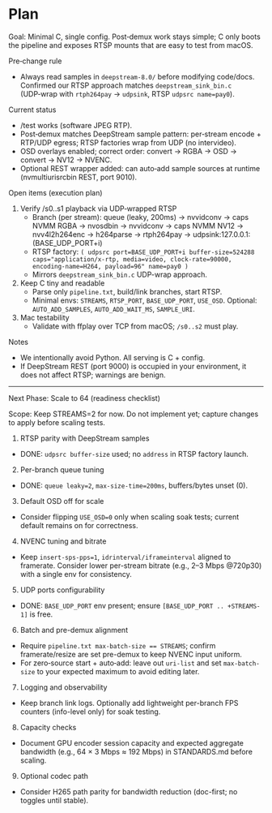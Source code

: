 # Plan

Goal: Minimal C, single config. Post‑demux work stays simple; C only boots the pipeline and exposes RTSP mounts that are easy to test from macOS.

Pre‑change rule
- Always read samples in `deepstream-8.0/` before modifying code/docs. Confirmed our RTSP approach matches `deepstream_sink_bin.c` (UDP‑wrap with `rtph264pay` → `udpsink`, RTSP `udpsrc name=pay0`).

Current status
- /test works (software JPEG RTP).
- Post‑demux matches DeepStream sample pattern: per‑stream encode + RTP/UDP egress; RTSP factories wrap from UDP (no intervideo).
- OSD overlays enabled; correct order: convert → RGBA → OSD → convert → NV12 → NVENC.
 - Optional REST wrapper added: can auto‑add sample sources at runtime (nvmultiurisrcbin REST, port 9010).

Open items (execution plan)
1) Verify /s0..s1 playback via UDP‑wrapped RTSP
   - Branch (per stream): queue (leaky, 200ms) → nvvidconv → caps NVMM RGBA → nvosdbin → nvvidconv → caps NVMM NV12 → nvv4l2h264enc → h264parse → rtph264pay → udpsink:127.0.0.1:(BASE_UDP_PORT+i)
   - RTSP factory: `( udpsrc port=BASE_UDP_PORT+i buffer-size=524288 caps="application/x-rtp, media=video, clock-rate=90000, encoding-name=H264, payload=96" name=pay0 )`
   - Mirrors `deepstream_sink_bin.c` UDP-wrap approach.
2) Keep C tiny and readable
   - Parse only `pipeline.txt`, build/link branches, start RTSP.
   - Minimal envs: `STREAMS`, `RTSP_PORT`, `BASE_UDP_PORT`, `USE_OSD`. Optional: `AUTO_ADD_SAMPLES`, `AUTO_ADD_WAIT_MS`, `SAMPLE_URI`.
3) Mac testability
   - Validate with ffplay over TCP from macOS; `/s0..s2` must play.

Notes
- We intentionally avoid Python. All serving is C + config.
- If DeepStream REST (port 9000) is occupied in your environment, it does not affect RTSP; warnings are benign.

---

Next Phase: Scale to 64 (readiness checklist)

Scope: Keep STREAMS=2 for now. Do not implement yet; capture changes to apply before scaling tests.

1) RTSP parity with DeepStream samples
- DONE: `udpsrc buffer-size` used; no `address` in RTSP factory launch.

2) Per-branch queue tuning
- DONE: `queue leaky=2`, `max-size-time=200ms`, buffers/bytes unset (0).

3) Default OSD off for scale
- Consider flipping `USE_OSD=0` only when scaling soak tests; current default remains on for correctness.

4) NVENC tuning and bitrate
- Keep `insert-sps-pps=1`, `idrinterval/iframeinterval` aligned to framerate. Consider lower per-stream bitrate (e.g., 2–3 Mbps @720p30) with a single env for consistency.

5) UDP ports configurability
- DONE: `BASE_UDP_PORT` env present; ensure `[BASE_UDP_PORT .. +STREAMS-1]` is free.

6) Batch and pre-demux alignment
- Require `pipeline.txt max-batch-size == STREAMS`; confirm framerate/resize are set pre-demux to keep NVENC input uniform.
 - For zero‑source start + auto‑add: leave out `uri-list` and set `max-batch-size` to your expected maximum to avoid editing later.

7) Logging and observability
- Keep branch link logs. Optionally add lightweight per-branch FPS counters (info-level only) for soak testing.

8) Capacity checks
- Document GPU encoder session capacity and expected aggregate bandwidth (e.g., 64 × 3 Mbps ≈ 192 Mbps) in STANDARDS.md before scaling.

9) Optional codec path
- Consider H265 path parity for bandwidth reduction (doc-first; no toggles until stable).
